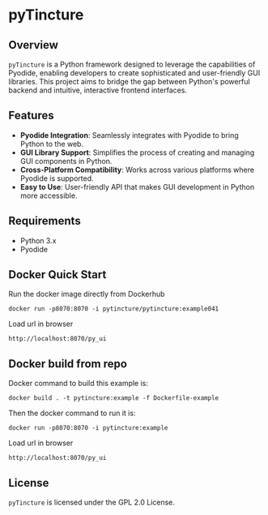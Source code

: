 # pyTincture

## Overview
`pyTincture` is a Python framework designed to leverage the capabilities of Pyodide, enabling developers to create sophisticated and user-friendly GUI libraries. This project aims to bridge the gap between Python's powerful backend and intuitive, interactive frontend interfaces.

## Features
- **Pyodide Integration**: Seamlessly integrates with Pyodide to bring Python to the web.
- **GUI Library Support**: Simplifies the process of creating and managing GUI components in Python.
- **Cross-Platform Compatibility**: Works across various platforms where Pyodide is supported.
- **Easy to Use**: User-friendly API that makes GUI development in Python more accessible.

## Requirements
- Python 3.x
- Pyodide

## Docker Quick Start
Run the docker image directly from Dockerhub
~~~
docker run -p8070:8070 -i pytincture/pytincture:example041
~~~
Load url in browser
~~~
http://localhost:8070/py_ui
~~~

## Docker build from repo
Docker command to build this example is:
~~~
docker build . -t pytincture:example -f Dockerfile-example
~~~
Then the docker command to run it is:
~~~
docker run -p8070:8070 -i pytincture:example
~~~
Load url in browser
~~~
http://localhost:8070/py_ui
~~~


## License
`pyTincture` is licensed under the GPL 2.0 License.


